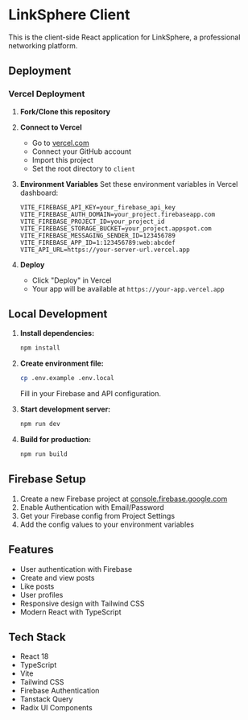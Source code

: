 # LinkSphere Client

This is the client-side React application for LinkSphere, a professional networking platform.

## Deployment

### Vercel Deployment

1. **Fork/Clone this repository**
2. **Connect to Vercel**
   - Go to [vercel.com](https://vercel.com)
   - Connect your GitHub account
   - Import this project
   - Set the root directory to `client`

3. **Environment Variables**
   Set these environment variables in Vercel dashboard:
   
   ```
   VITE_FIREBASE_API_KEY=your_firebase_api_key
   VITE_FIREBASE_AUTH_DOMAIN=your_project.firebaseapp.com
   VITE_FIREBASE_PROJECT_ID=your_project_id
   VITE_FIREBASE_STORAGE_BUCKET=your_project.appspot.com
   VITE_FIREBASE_MESSAGING_SENDER_ID=123456789
   VITE_FIREBASE_APP_ID=1:123456789:web:abcdef
   VITE_API_URL=https://your-server-url.vercel.app
   ```

4. **Deploy**
   - Click "Deploy" in Vercel
   - Your app will be available at `https://your-app.vercel.app`

## Local Development

1. **Install dependencies:**
   ```bash
   npm install
   ```

2. **Create environment file:**
   ```bash
   cp .env.example .env.local
   ```
   Fill in your Firebase and API configuration.

3. **Start development server:**
   ```bash
   npm run dev
   ```

4. **Build for production:**
   ```bash
   npm run build
   ```

## Firebase Setup

1. Create a new Firebase project at [console.firebase.google.com](https://console.firebase.google.com)
2. Enable Authentication with Email/Password
3. Get your Firebase config from Project Settings
4. Add the config values to your environment variables

## Features

- User authentication with Firebase
- Create and view posts
- Like posts
- User profiles
- Responsive design with Tailwind CSS
- Modern React with TypeScript

## Tech Stack

- React 18
- TypeScript
- Vite
- Tailwind CSS
- Firebase Authentication
- Tanstack Query
- Radix UI Components
